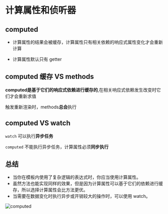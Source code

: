 # 计算属性和侦听器 

## computed

- 计算属性的结果会被缓存，计算属性只有相关依赖的响应式属性变化才会重新计算

- 计算属性默认只有 getter 

## computed 缓存 VS methods 

**computed是基于它们的响应式依赖进行缓存的**,在相关响应式依赖发生改变时它们才会重新求值

触发重新渲染时，methods**总会**执行

## computed VS watch

`watch` 可以执行**异步任务**

`computed` 不能执行异步任务，计算属性必须**同步执行**

## 总结

- 当你在模板内使用了复杂逻辑的表达式时，你应当使用计算属性。
- 虽然方法也能实现同样的效果，但是因为计算属性可以基于它们的依赖进行缓存，所以选择计算属性会比方法更优。
- 当需要在数据变化时执行异步或开销较大的操作时，可以使用 watch。


![computed](/img/computed.png)